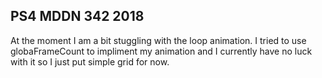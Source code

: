 ## PS4 MDDN 342 2018

At the moment I am a bit stuggling with the loop animation. I tried to use globaFrameCount to impliment my animation and I currently have no luck with it so I just put simple grid for now.